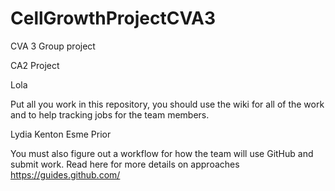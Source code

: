 # CellGrowthProjectCVA3
CVA 3 Group project

CA2 Project 

Lola

Put all you work in this repository, you should use the wiki for all of the work and to help tracking jobs for the team members.

Lydia Kenton
Esme Prior

You must also figure out a workflow for how the team will use GitHub and submit work. Read here for more details on approaches https://guides.github.com/
